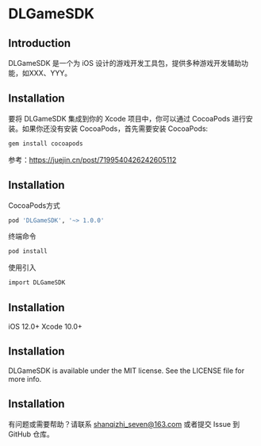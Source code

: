 # DLGameSDK

## Introduction
DLGameSDK 是一个为 iOS 设计的游戏开发工具包，提供多种游戏开发辅助功能，如XXX、YYY。

## Installation
要将 DLGameSDK 集成到你的 Xcode 项目中，你可以通过 CocoaPods 进行安装。如果你还没有安装 CocoaPods，首先需要安装 CocoaPods:

```bash
gem install cocoapods
```
参考：https://juejin.cn/post/7199540426242605112

## Installation
CocoaPods方式
```bash
pod 'DLGameSDK', '~> 1.0.0'
```
终端命令
```bash
pod install
```
使用引入
```bash
import DLGameSDK
```
## Installation
iOS 12.0+
Xcode 10.0+

## Installation
DLGameSDK is available under the MIT license. See the LICENSE file for more info.

## Installation
有问题或需要帮助？请联系 shanqizhi_seven@163.com 或者提交 Issue 到 GitHub 仓库。
